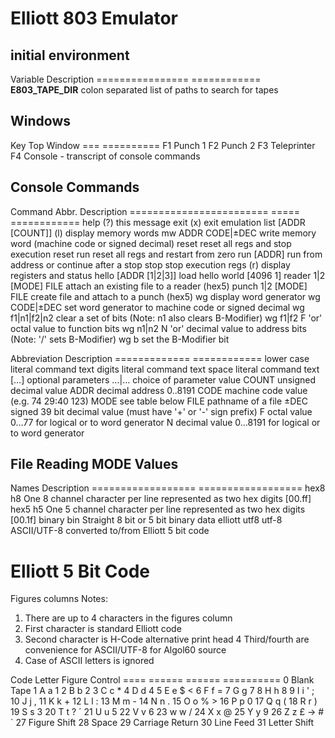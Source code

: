 # Elliott 803 Emulator

## initial environment

Variable           Description
================   ============
**E803_TAPE_DIR**  colon separated list of paths to search for tapes


## Windows

Key  Top Window
===  ==========
F1   Punch 1
F2   Punch 2
F3   Teleprinter
F4   Console - transcript of console commands

## Console Commands

Command                   Abbr.  Description
========================  =====  ============
help                      (?)    this message
exit                      (x)    exit emulation
list [ADDR [COUNT]]       (l)    display memory words
mw ADDR CODE|±DEC                write memory word (machine code or signed decimal)
reset                            reset all regs and stop execution
reset run                        reset all regs and restart from zero
run [ADDR]                       run from address or continue after a stop
stop                             stop execution
regs                      (r)    display registers and status
hello [ADDR [1|2|3]]             load hello world [4096 1]
reader 1|2 [MODE] FILE           attach an existing file to a reader (hex5)
punch 1|2 [MODE] FILE            create file and attach to a punch (hex5)
wg                               display word generator
wg CODE|±DEC                     set word generator to machine code or signed decimal
wg f1|n1|f2|n2                   clear a set of bits (Note: n1 also clears B-Modifier)
wg f1|f2 F                       'or' octal value to function bits
wg n1|n2 N                       'or' decimal value to address bits (Note: '/' sets B-Modifier)
wg b                             set the B-Modifier bit


Abbreviation   Description
=============  ============
lower case     literal command text
digits         literal command text
space          literal command text
[…]            optional parameters
…|…            choice of parameter value
COUNT          unsigned decimal value
ADDR           decimal address 0..8191
CODE           machine code value (e.g. 74 29:40 123)
MODE           see table below
FILE           pathname of a file
±DEC           signed 39 bit decimal value (must have '+' or '-' sign prefix)
F              octal value 0…77 for logical or to word generator
N              decimal value 0…8191 for logical or to word generator

## File Reading MODE Values

Names               Description
==================  ==================
hex8 h8             One 8 channel character per line represented as two hex digits [00.ff]
hex5 h5             One 5 channel character per line represented as two hex digits [00.1f]
binary bin          Straight 8 bit or 5 bit binary data
elliott utf8 utf-8  ASCII/UTF-8 converted to/from Elliott 5 bit code


# Elliott 5 Bit Code

Figures columns Notes:
1. There are up to 4 characters in the figures column
2. First character is standard Elliott code
3. Second character is H-Code alternative print head
4  Third/fourth are convenience for ASCII/UTF-8 for Algol60 source
5. Case of ASCII letters is ignored

Code  Letter  Figure  Control
====  ======  ======  ==========
0                     Blank Tape
1     A a     1
2     B b     2
3     C c     *
4     D d     4
5     E e     $ <
6     F f     =
7     G g     7
8     H h     8
9     I i     '   ;
10    J j     ,
11    K k     +
12    L l     :
13    M m     -
14    N n     .
15    O o     % >
16    P p     0
17    Q q     (
18    R r     )
19    S s     3
20    T t     ?   ´
21    U u     5
22    V v     6
23    w w     /
24    X x     @
25    Y y     9
26    Z z     £ → # `
27                    Figure Shift
28                    Space
29                    Carriage Return
30                    Line Feed
31                    Letter Shift
